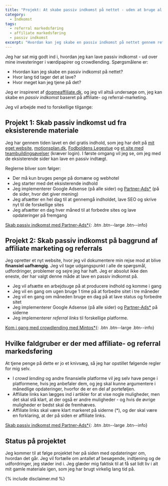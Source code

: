 ```yaml
---
title: "Projekt: At skabe passiv indkomst på nettet - uden at bruge al min tid?"
category:
  - Indkomst
tags:
  - referral markedsføring
  - affiliate markedsføring
  - passiv indkomst
excerpt: "Hvordan kan jeg skabe en passiv indkomst på nettet gennem referral og affiliate markedsføring."
---
```


Jeg har sat mig godt ind i, hvordan jeg kan lave passiv indkomst - ud over mine investeringer i værdipapirer og crowdlending. Spørgsmålene er: 

- Hvordan kan jeg skabe en passiv indkomst på nettet? 
- Hvor lang tid tager det at lave? 
- Hvor meget kan jeg tjene på det? 

Jeg er inspireret af [dogmeaffiliate.dk](http://dogmeaffiliate.dk/), og jeg vil altså undersøge om, jeg kan skabe en _passiv indkomst_ baseret på affiliate- og referral-marketing.

Jeg vil arbejde med to forskellige tilgange:

## Projekt 1: Skab passiv indkomst ud fra eksisterende materiale

Jeg har gennem tiden lavet en del gratis indhold, som jeg har delt på [mit eget website](http://larsolesen.dk), [motionsplan.dk](http://motionsplan.dk), [Fodboldens Legestue](http://legestue.net) og [et site med teambuildingsøvelser](http://teambuilder.vih.dk) (kræver login). I første omgang vil jeg se, om jeg med de eksisterende sider kan lave en passiv indtægt.

Reglerne bliver som følger:

- Der må kun bruges penge på domæne og webhotel
- Jeg starter med det eksisterende indhold
- Jeg implementerer Google Adsense (på alle sider) og [Partner-Ads*](https://www.partner-ads.com/dk/klikbanner.php?partnerid=28187&bannerid=17193) (på de sider, hvor det giver mening)
- Jeg afsætter en hel dag til at gennemgå indholdet, lave SEO og skrive nyt til de forskellige sites
- Jeg afsætter en dag hver måned til at forbedre sites og lave opdateringer på fremgang

[Skab passiv indkomst med Partner-Ads*](https://www.partner-ads.com/dk/klikbanner.php?partnerid=28187&bannerid=17193){: .btn .btn--large .btn--info}

## Projekt 2: Skab passiv indkomst på baggrund af affiliate marketing og referrals

Jeg opretter et nyt website, hvor jeg vil dokumentere min rejse mod at blive **finansiel uafhængig**. Jeg vil tage udgangspunkt i alle de spørgsmål, udfordringer, problemer og sejre jeg har haft. Jeg er absolut ikke den eneste, der har valgt denne måde at lave en passiv indkomst på.

- Jeg vil afsætte en arbejdsuge på at producere indhold og komme i gang
- Jeg vil en gang om ugen bruge 1 time på at forbedre sitet i tre måneder
- Jeg vil en gang om måneden bruge en dag på at lave status og forbedre sitet
- Jeg implementerer Google Adsense (på alle sider) og [Partner-Ads*](https://www.partner-ads.com/dk/klikbanner.php?partnerid=28187&bannerid=17193) på siderne
- Jeg implementerer _referral links_ til forskellige platforme.

[Kom i gang med crowdlending med Mintos*](/go/mintos/){: .btn .btn--large .btn--info}

## Hvilke faldgruber er der med affiliate- og referral markedsføring

At tjene penge på dette er jo et knivsæg, så jeg har opstillet følgende regler for mig selv.

- I _crowd lending_ og andre finansielle platforme vil jeg selv have penge i platformene, hvis jeg anbefaler dem, og jeg skal kunne argumentere i månedlige opdateringer, hvorfor de er en del af porteføljen.
- Affiliate links kan lægges ind i artikler for at vise nogle muligheder, men det skal stå klart, at der også er andre muligheder - og hvis de øvrige muligheder er bedst skal de fremhæves.
- Affiliate links skal være klart markeret på siderne (*), og der skal være en forklaring, at der på siden er affiliate links.

[Skab passiv indkomst med Partner-Ads*](https://www.partner-ads.com/dk/klikbanner.php?partnerid=28187&bannerid=17193){: .btn .btn--large .btn--info}

## Status på projektet

Jeg kommer til at følge projektet her på siden med opdateringer om, hvordan det går. Jeg vil fortælle om antallet af besøgende, indtjening og de udfordringer, jeg støder ind i. Jeg glæder mig faktisk til at få sat lidt liv i alt mit gamle materiale igen, som jeg har brugt virkelig lang tid på.

{% include disclaimer.md %}
